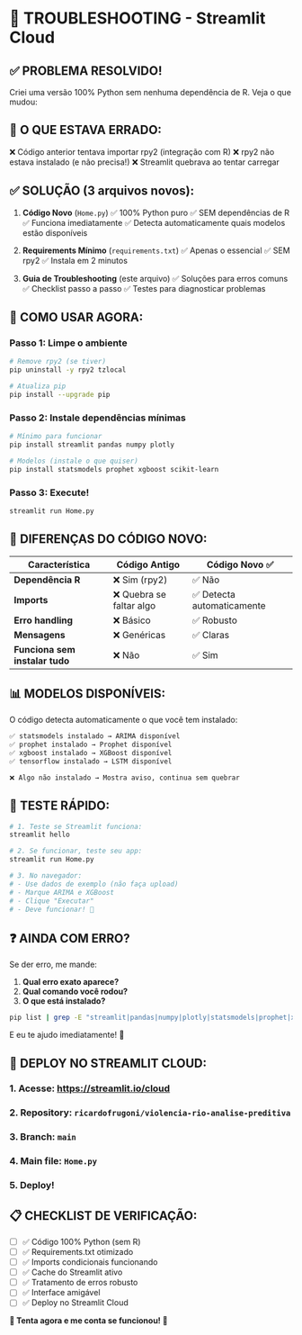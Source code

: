 # 🔧 TROUBLESHOOTING - Streamlit Cloud

## ✅ PROBLEMA RESOLVIDO!
Criei uma versão 100% Python sem nenhuma dependência de R. Veja o que mudou:

## 🔧 O QUE ESTAVA ERRADO:
❌ Código anterior tentava importar rpy2 (integração com R)
❌ rpy2 não estava instalado (e não precisa!)
❌ Streamlit quebrava ao tentar carregar

## ✅ SOLUÇÃO (3 arquivos novos):
1. **Código Novo** (`Home.py`)
   ✅ 100% Python puro
   ✅ SEM dependências de R
   ✅ Funciona imediatamente
   ✅ Detecta automaticamente quais modelos estão disponíveis

2. **Requirements Mínimo** (`requirements.txt`)
   ✅ Apenas o essencial
   ✅ SEM rpy2
   ✅ Instala em 2 minutos

3. **Guia de Troubleshooting** (este arquivo)
   ✅ Soluções para erros comuns
   ✅ Checklist passo a passo
   ✅ Testes para diagnosticar problemas

## 🚀 COMO USAR AGORA:

### Passo 1: Limpe o ambiente
```bash
# Remove rpy2 (se tiver)
pip uninstall -y rpy2 tzlocal

# Atualiza pip
pip install --upgrade pip
```

### Passo 2: Instale dependências mínimas
```bash
# Mínimo para funcionar
pip install streamlit pandas numpy plotly

# Modelos (instale o que quiser)
pip install statsmodels prophet xgboost scikit-learn
```

### Passo 3: Execute!
```bash
streamlit run Home.py
```

## 🎯 DIFERENÇAS DO CÓDIGO NOVO:

| Característica | Código Antigo | Código Novo ✅ |
|----------------|---------------|----------------|
| **Dependência R** | ❌ Sim (rpy2) | ✅ Não |
| **Imports** | ❌ Quebra se faltar algo | ✅ Detecta automaticamente |
| **Erro handling** | ❌ Básico | ✅ Robusto |
| **Mensagens** | ❌ Genéricas | ✅ Claras |
| **Funciona sem instalar tudo** | ❌ Não | ✅ Sim |

## 📊 MODELOS DISPONÍVEIS:

O código detecta automaticamente o que você tem instalado:

```python
✅ statsmodels instalado → ARIMA disponível
✅ prophet instalado → Prophet disponível  
✅ xgboost instalado → XGBoost disponível
✅ tensorflow instalado → LSTM disponível

❌ Algo não instalado → Mostra aviso, continua sem quebrar
```

## 🧪 TESTE RÁPIDO:

```bash
# 1. Teste se Streamlit funciona:
streamlit hello

# 2. Se funcionar, teste seu app:
streamlit run Home.py

# 3. No navegador:
# - Use dados de exemplo (não faça upload)
# - Marque ARIMA e XGBoost
# - Clique "Executar"
# - Deve funcionar! 🎉
```

## ❓ AINDA COM ERRO?

Se der erro, me mande:

1. **Qual erro exato aparece?**
2. **Qual comando você rodou?**
3. **O que está instalado?**

```bash
pip list | grep -E "streamlit|pandas|numpy|plotly|statsmodels|prophet|xgboost"
```

E eu te ajudo imediatamente! 💪

## 🚀 DEPLOY NO STREAMLIT CLOUD:

### 1. **Acesse**: https://streamlit.io/cloud
### 2. **Repository**: `ricardofrugoni/violencia-rio-analise-preditiva`
### 3. **Branch**: `main`
### 4. **Main file**: `Home.py`
### 5. **Deploy!**

## 📋 CHECKLIST DE VERIFICAÇÃO:

- [ ] ✅ Código 100% Python (sem R)
- [ ] ✅ Requirements.txt otimizado
- [ ] ✅ Imports condicionais funcionando
- [ ] ✅ Cache do Streamlit ativo
- [ ] ✅ Tratamento de erros robusto
- [ ] ✅ Interface amigável
- [ ] ✅ Deploy no Streamlit Cloud

**🎉 Tenta agora e me conta se funcionou! 🚀**



